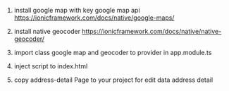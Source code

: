 1. install google map with key google map api
https://ionicframework.com/docs/native/google-maps/

2. install native geocoder
https://ionicframework.com/docs/native/native-geocoder/

3. import class google map and geocoder to provider in app.module.ts 

4. inject script to index.html
<script type="text/javascript" src="http://maps.googleapis.com/maps/api/js?key=AIzaSyBPahPmnmB7R-TWeGz-kBBlDG3PnWMeIjs&libraries=places"></script>

5. copy address-detail Page to your project for edit data address detail 
